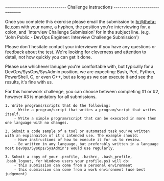 ------------------------------- Challenge instructions -------------------------------

Once you complete this exercise please email the submission to hr@theta-llc.com with your name, a hyphen, the position you're interviewing for, a colon, and 'Interview Challenge Submission' for in  the subject line. (e.g. 'John Public - DevOps Engineer: Interview Challenge Submission') 

Please don't hesitate contact your interviewer if you have any questions or feedback about the test. We're looking for cleverness and attention to detail, not how quickly you can get it done.

Please use whichever lanugae you're comfortable with, but typically for a DevOps/SysOps/SysAdmin position, we are expecting: Bash, Perl, Python, PowerShell, C, or even C++, but as long as we can execute it and see the results, it's fine with us.

For this homework challenge, you can choose between completing #1 or #2, however #3 is mandatory for all submissions.

    1. Write programs/scripts that do the following:
        - Write a program/script that writes a program/script that writes itself.
        - Write a simple program/script that can be executed in more then one language with no changes.
        
    2. Submit a code sample of a tool or automated task you've written with an explanaiton of it's intended use. The example should:
        - Have instructions of how to execute it for us to review.
        - Be written in any language, but preferably written in a language most DevOps/SysOps/SysAdmin's would use regularly.

    3. Submit a copy of your .profile, .bashrc, .bash_profile, .bash_logout, for Windows users your profile.ps1 will do:
        - this submission can come from a personal environment
        - this submission can come from a work environment (use best judgement)
